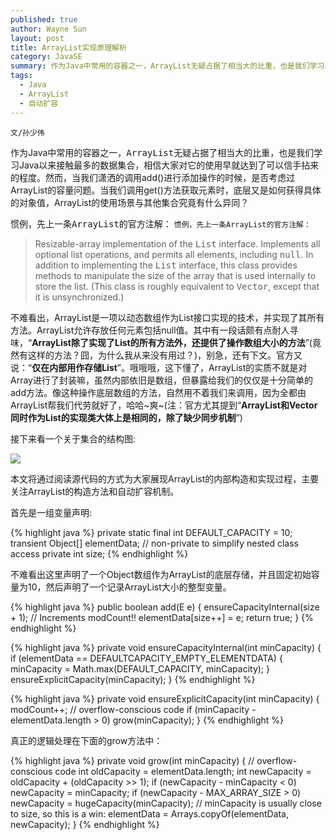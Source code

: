 ```yaml
---
published: true
author: Wayne Sun
layout: post
title: ArrayList实现原理解析
category: JavaSE
summary: 作为Java中常用的容器之一，ArrayList无疑占据了相当大的比重，也是我们学习Java以来接触最多的数据集合，相信大家对它的使用早就达到了可以信手拈来的程度。然而，当我们潇洒的调用add()进行添加操作的时候，是否考虑过ArrayList的容量问题。当我们调用get()方法获取元素时，底层又是如何获得具体的对象值，ArrayList的使用场景与其他集合究竟有什么异同？
tags:
  - Java
  - ArrayList
  - 自动扩容
---
```


`文/孙少伟`

作为Java中常用的容器之一，<tt>ArrayList</tt>无疑占据了相当大的比重，也是我们学习Java以来接触最多的数据集合，相信大家对它的使用早就达到了可以信手拈来的程度。然而，当我们潇洒的调用add()进行添加操作的时候，是否考虑过ArrayList的容量问题。当我们调用get()方法获取元素时，底层又是如何获得具体的对象值，ArrayList的使用场景与其他集合究竟有什么异同？

<tt>惯例，先上一条ArrayList的官方注解：</tt>
``惯例，先上一条ArrayList的官方注解：``

> Resizable-array implementation of the <tt>List</tt> interface.  Implements all optional list operations, and permits all elements, including <tt>null</tt>.  In addition to implementing the <tt>List</tt> interface, this class provides methods to manipulate the size of the array that is used internally to store the list.  (This class is roughly equivalent to <tt>Vector</tt>, except that it is unsynchronized.)

不难看出，ArrayList是一项以动态数组作为List接口实现的技术，并实现了其所有方法。ArrayList允许存放任何元素包括null值。其中有一段话颇有点耐人寻味，<q>**ArrayList除了实现了List的所有方法外，还提供了操作数组大小的方法**</q>(竟然有这样的方法？囧，为什么我从来没有用过？)，别急，还有下文。官方又说：<q>**仅在内部用作存储List**</q>。哦哦哦，这下懂了，ArrayList的实质不就是对Array进行了封装嘛，虽然内部依旧是数组，但暴露给我们的仅仅是十分简单的add方法。像这种操作底层数组的方法，自然用不着我们来调用，因为全都由ArrayList帮我们代劳就好了，哈哈~爽~(注：官方尤其提到<q>**ArrayList和Vector同时作为List的实现类大体上是相同的，除了缺少同步机制**</q>)

接下来看一个关于集合的结构图:

![](http://cdowv.img48.wal8.com/img48/519761_20150601204824/1464240935.jpg)

本文将通过阅读源代码的方式为大家展现ArrayList的内部构造和实现过程，主要关注ArrayList的构造方法和自动扩容机制。

首先是一组变量声明:

{% highlight java %} 
private static final int DEFAULT_CAPACITY = 10;
transient Object[] elementData; // non-private to simplify nested class access
private int size;
{% endhighlight %}

不难看出这里声明了一个Object数组作为ArrayList的底层存储，并且固定初始容量为10，然后声明了一个记录ArrayList大小的整型变量。

{% highlight java %} 
public boolean add(E e) {
    ensureCapacityInternal(size + 1);  // Increments modCount!!
    elementData[size++] = e;
    return true;
}
{% endhighlight %}

{% highlight java %} 
private void ensureCapacityInternal(int minCapacity) {
    if (elementData == DEFAULTCAPACITY_EMPTY_ELEMENTDATA) {
        minCapacity = Math.max(DEFAULT_CAPACITY, minCapacity);
    }
    ensureExplicitCapacity(minCapacity);
}
{% endhighlight %}

{% highlight java %} 
private void ensureExplicitCapacity(int minCapacity) {
    modCount++;
    // overflow-conscious code
    if (minCapacity - elementData.length > 0)
        grow(minCapacity);
}
{% endhighlight %}

真正的逻辑处理在下面的grow方法中：

{% highlight java %} 
private void grow(int minCapacity) {
    // overflow-conscious code
    int oldCapacity = elementData.length;
    int newCapacity = oldCapacity + (oldCapacity >> 1);
    if (newCapacity - minCapacity < 0)
        newCapacity = minCapacity;
    if (newCapacity - MAX_ARRAY_SIZE > 0)
        newCapacity = hugeCapacity(minCapacity);
    // minCapacity is usually close to size, so this is a win:
    elementData = Arrays.copyOf(elementData, newCapacity);
}
{% endhighlight %}
